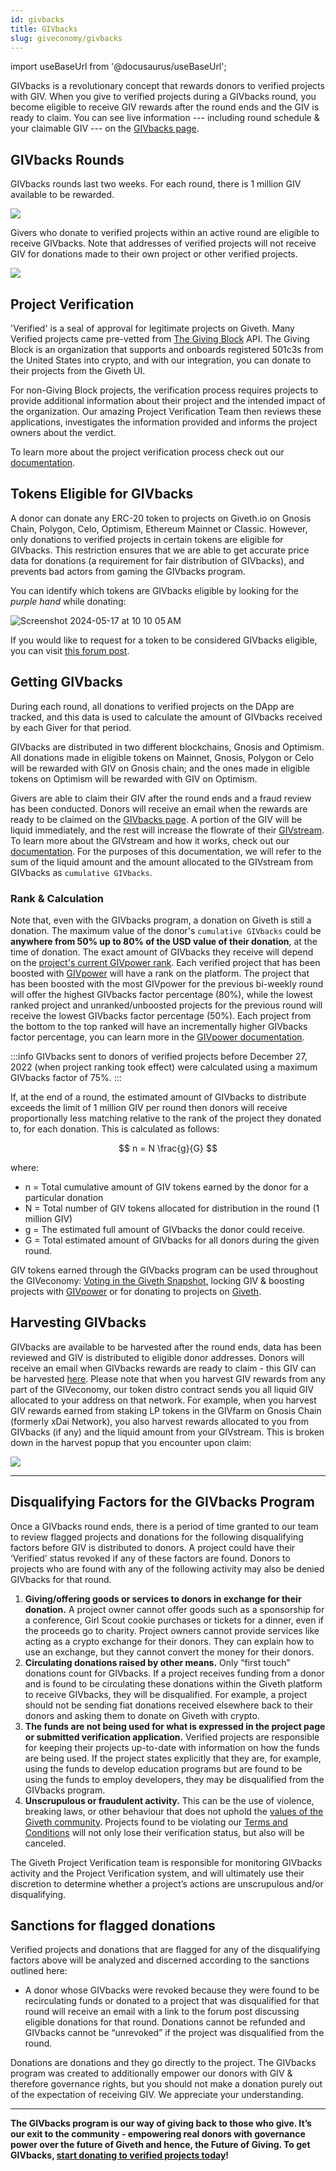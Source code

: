 ```yaml
---
id: givbacks
title: GIVbacks
slug: giveconomy/givbacks
---
```

import useBaseUrl from '@docusaurus/useBaseUrl';

GIVbacks is a revolutionary concept that rewards donors to verified projects with GIV. When you give to verified projects during a GIVbacks round, you become eligible to receive GIV rewards after the round ends and the GIV is ready to claim. You can see live information --- including round schedule & your claimable GIV --- on the [GIVbacks page](https://giveth.io/givbacks).

## GIVbacks Rounds
GIVbacks rounds last two weeks. For each round, there is 1 million GIV available to be rewarded.

![](https://i.imgur.com/cBBSzJa.png)

Givers who donate to verified projects within an active round are eligible to receive GIVbacks. Note that addresses of verified projects will not receive GIV for donations made to their own project or other verified projects.

![](https://i.imgur.com/aklPnKC.png)


## Project Verification
'Verified' is a seal of approval for legitimate projects on Giveth. Many Verified projects came pre-vetted from [The Giving Block](https://twitter.com/TheGivingBlock) API. The Giving Block is an organization that supports and onboards registered 501c3s from the United States into crypto, and with our integration, you can donate to their projects from the Giveth UI.

For non-Giving Block projects, the verification process requires projects to provide additional information about their project and the intended impact of the organization. Our amazing Project Verification Team then reviews these applications, investigates the information provided and informs the project owners about the verdict.


To learn more about the project verification process check out our [documentation](./projectVerification.md).


## Tokens Eligible for GIVbacks

A donor can donate any ERC-20 token to projects on Giveth.io on Gnosis Chain, Polygon, Celo, Optimism, Ethereum Mainnet or Classic. However, only donations to verified projects in certain tokens are eligible for GIVbacks. This restriction ensures that we are able to get accurate price data for donations (a requirement for fair distribution of GIVbacks), and prevents bad actors from gaming the GIVbacks program.

You can identify which tokens are GIVbacks eligible by looking for the _purple hand_ while donating:

![Screenshot 2024-05-17 at 10 10 05 AM](https://github.com/Giveth/giveth-docs/assets/68308482/9045ebd5-98f2-4223-be7e-f0d38d16c0df)

If you would like to request for a token to be considered GIVbacks eligible, you can visit [this forum post](https://forum.giveth.io/t/givbacks-token-list/253).

## Getting GIVbacks
During each round, all donations to verified projects on the DApp are tracked, and this data is used to calculate the amount of GIVbacks received by each Giver for that period.

GIVbacks are distributed in two different blockchains, Gnosis and Optimism. All donations made in eligible tokens on Mainnet, Gnosis, Polygon or Celo will be rewarded with GIV on Gnosis chain; and the ones made in eligible tokens on Optimism will be rewarded with GIV on Optimism. 

Givers are able to claim their GIV after the round ends and a fraud review has been conducted. Donors will receive an email when the rewards are ready to be claimed on the [GIVbacks page](https://giveth.io/givbacks). A portion of the GIV will be liquid immediately, and the rest will increase the flowrate of their [GIVstream](https://giveth.io/givstream). To learn more about the GIVstream and how it works, check out our [documentation](https://docs.giveth.io/giveconomy/givstream/). For the purposes of this documentation, we will refer to the sum of the liquid amount and the amount allocated to the GIVstream from GIVbacks as `cumulative GIVbacks`.

### Rank & Calculation

Note that, even with the GIVbacks program, a donation on Giveth is still a donation. The maximum value of the donor's `cumulative GIVbacks` could be **anywhere from 50% up to 80% of the USD value of their donation**, at the time of donation. The exact amount of GIVbacks they receive will depend on the [project's current GIVpower rank](./GIVpower.md#project-rank). Each verified project that has been boosted with [GIVpower](./GIVpower.md) will have a rank on the platform. The project that has been boosted with the most GIVpower for the previous bi-weekly round will offer the highest GIVbacks factor percentage (80%), while the lowest ranked project and unranked/unboosted projects for the previous round will receive the lowest GIVbacks factor percentage (50%). Each project from the bottom to the top ranked will have an incrementally higher GIVbacks factor percentage, you can learn more in the [GIVpower documentation](./GIVpower.md#project-ranking).

:::info 
GIVbacks sent to donors of verified projects before December 27, 2022 (when project ranking took effect) were calculated using a maximum GIVbacks factor of 75%.
:::

If, at the end of a round, the estimated amount of GIVbacks to distribute exceeds the limit of 1 million GIV per round then donors will receive proportionally less matching relative to the rank of the project they donated to, for each donation. This is calculated as follows:

$$
n = N \frac{g}{G}
$$

where:

- n = Total cumulative amount of GIV tokens earned by the donor for a particular donation
- N = Total number of GIV tokens allocated for distribution in the round (1 million GIV)
- g = The estimated full amount of GIVbacks the donor could receive.
- G = Total estimated amount of GIVbacks for all donors during the given round.

GIV tokens earned through the GIVbacks program can be used throughout the GIVeconomy: [Voting in the Giveth Snapshot](https://snapshot.org/#/giv.eth), locking GIV & boosting projects with [GIVpower](https://giveth.io/givpower) or for donating to projects on [Giveth](https://giveth.io/).


## Harvesting GIVbacks

GIVbacks are available to be harvested after the round ends, data has been reviewed and GIV is distributed to eligible donor addresses. Donors will receive an email when GIVbacks rewards are ready to claim - this GIV can be harvested [here](https://giveth.io/givbacks). Please note that when you harvest GIV rewards from any part of the GIVeconomy, our token distro contract sends you all liquid GIV allocated to your address on that network. For example, when you harvest GIV rewards earned from staking LP tokens in the GIVfarm on Gnosis Chain (formerly xDai Network), you also harvest rewards allocated to you from GIVbacks (if any) and the liquid amount from your GIVstream. This is broken down in the harvest popup that you encounter upon claim:

![](https://i.imgur.com/GVpn68a.png)


---
## Disqualifying Factors for the GIVbacks Program

Once a GIVbacks round ends, there is a period of time granted to our team to review flagged projects and donations for the following disqualifying factors before GIV is distributed to donors. A project could have their ‘Verified’ status revoked if any of these factors are found. Donors to projects who are found with any of the following activity may also be denied GIVbacks for that round.

1. **Giving/offering goods or services to donors in exchange for their donation.** A project owner cannot offer goods such as a sponsorship for a conference, Girl Scout cookie purchases or tickets for a dinner, even if the proceeds go to charity. Project owners cannot provide services like acting as a crypto exchange for their donors. They can explain how to use an exchange, but they cannot convert the money for their donors.
2. **Circulating donations raised by other means.** Only “first touch” donations count for GIVbacks. If a project receives funding from a donor and is found to be circulating these donations within the Giveth platform to receive GIVbacks, they will be disqualified. For example, a project should not be sending fiat donations received elsewhere back to their donors and asking them to donate on Giveth with crypto.
3. **The funds are not being used for what is expressed in the project page or submitted verification application.** Verified projects are responsible for keeping their projects up-to-date with information on how the funds are being used. If the project states explicitly that they are, for example, using the funds to develop education programs but are found to be using the funds to employ developers, they may be disqualified from the GIVbacks program.
4. **Unscrupulous or fraudulent activity.** This can be the use of violence, breaking laws, or other behaviour that does not uphold the [values of the Giveth community](https://docs.giveth.io/whatisgiveth/). Projects found to be violating our [Terms and Conditions](https://giveth.io/tos) will not only lose their verification status, but also will be canceled.

The Giveth Project Verification team is responsible for monitoring GIVbacks activity and the Project Verification system, and will ultimately use their discretion to determine whether a project’s actions are unscrupulous and/or disqualifying.

## Sanctions for flagged donations

Verified projects and donations that are flagged for any of the disqualifying factors above will be analyzed and discerned according to the sanctions outlined here:

- A donor whose GIVbacks were revoked because they were found to be recirculating funds or donated to a project that was disqualified for that round will receive an email with a link to the forum post discussing eligible donations for that round. Donations cannot be refunded and GIVbacks cannot be “unrevoked” if the project was disqualified from the round.

Donations are donations and they go directly to the project. The GIVbacks program was created to additionally empower our donors with GIV & therefore governance rights, but you should not make a donation purely out of the expectation of receiving GIV. We appreciate your understanding.

---

**The GIVbacks program is our way of giving back to those who give. It’s our exit to the community - empowering real donors with governance power over the future of Giveth and hence, the Future of Giving. To get GIVbacks, [start donating to verified projects today](https://giveth.io/projects)!**
